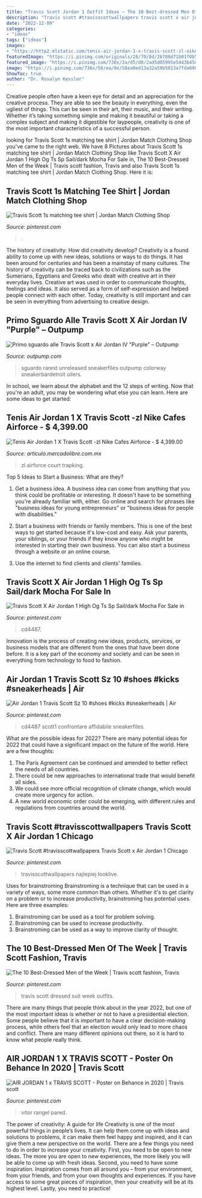 ```yaml
---
title: "Travis Scott Jordan 1 Outfit Ideas ~ The 10 Best-dressed Men Of The Week"
description: "Travis scott #travisscottwallpapers travis scott x air jordan 1 chicago"
date: "2022-12-09"
categories:
- "ideas"
tags: ["ideas"]
images:
- "https://http2.mlstatic.com/tenis-air-jordan-1-x-travis-scott-zl-nike-cafes-airforce-D_NQ_NP_803555-MLM30001059311_042019-F.jpg"
featuredImage: "https://i.pinimg.com/originals/26/70/8d/26708d71b01f0b5bd9eb6434a2e79210.jpg"
featured_image: "https://i.pinimg.com/736x/2a/d5/d0/2ad5d05995e5443b45d5fae32dc7e995.jpg"
image: "https://i.pinimg.com/736x/58/ea/0e/58ea0ed13a32a59b5013a7fda098bb19.jpg"
ShowToc: true
author: "Dr. Rosalyn Kessler"
---
```



Creative people often have a keen eye for detail and an appreciation for the creative process. They are able to see the beauty in everything, even the ugliest of things. This can be seen in their art, their music, and their writing. Whether it’s taking something simple and making it beautiful or taking a complex subject and making it digestible for laypeople, creativity is one of the most important characteristics of a successful person.

	

		
looking for Travis Scott 1s matching tee shirt | Jordan Match Clothing Shop you've came to the right web. We have 8 Pictures about Travis Scott 1s matching tee shirt | Jordan Match Clothing Shop like Travis Scott X Air Jordan 1 High Og Ts Sp Sail/dark Mocha For Sale in, The 10 Best-Dressed Men of the Week | Travis scott fashion, Travis and also Travis Scott 1s matching tee shirt | Jordan Match Clothing Shop. Here it is:
		
    
## Travis Scott 1s Matching Tee Shirt | Jordan Match Clothing Shop

<img loading=lazy src="https://i.pinimg.com/736x/e9/b9/61/e9b9612fdd43c13df03bd5f3e5710922.jpg" onerror="this.onerror=null;this.src='https://tse2.mm.bing.net/th?id=OIP.SOFci7cl8h13pu_8PgFoXAHaHa&amp;pid=15.1';" alt="Travis Scott 1s matching tee shirt | Jordan Match Clothing Shop">

_Source: pinterest.com_

>. 

	

The history of creativity: How did creativity develop?
Creativity is a found ability to come up with new ideas, solutions or ways to do things. It has been around for centuries and has been a mainstay of many cultures. The history of creativity can be traced back to civilizations such as the Sumerians, Egyptians and Greeks who dealt with creative art in their everyday lives. Creative art was used in order to communicate thoughts, feelings and ideas. It also served as a form of self-expression and helped people connect with each other. Today, creativity is still important and can be seen in everything from advertising to creative design.

    
## Primo Sguardo Alle Travis Scott X Air Jordan IV &quot;Purple&quot; – Outpump

<img loading=lazy src="https://www.outpump.com/wp-content/uploads/2018/09/Travis-Scott-Air-Jordan-4-Purple-Friends-Family.jpg" onerror="this.onerror=null;this.src='https://tse3.mm.bing.net/th?id=OIP.9NvD69LJTRvPChvPYJmfKgHaFn&amp;pid=15.1';" alt="Primo sguardo alle Travis Scott x Air Jordan IV &quot;Purple&quot; – Outpump">

_Source: outpump.com_

>sguardo rarest unreleased sneakerfiles outpump colorway sneakerbardetroit oilers. 

	

In school, we learn about the alphabet and the 12 steps of writing. Now that you're an adult, you may be wondering what else you can learn. Here are some ideas to get started: 

    
## Tenis Air Jordan 1 X Travis Scott -zl Nike Cafes Airforce - $ 4,399.00

<img loading=lazy src="https://http2.mlstatic.com/tenis-air-jordan-1-x-travis-scott-zl-nike-cafes-airforce-D_NQ_NP_803555-MLM30001059311_042019-F.jpg" onerror="this.onerror=null;this.src='https://tse2.mm.bing.net/th?id=OIP.ch-qGBD3xbsDB6fVyZTbwgHaHa&amp;pid=15.1';" alt="Tenis Air Jordan 1 X Travis Scott -zl Nike Cafes Airforce - $ 4,399.00">

_Source: articulo.mercadolibre.com.mx_

>zl airforce court trapking. 

	

Top 5 Ideas to Start a Business: What are they?
1. Get a business idea. A business idea can come from anything that you think could be profitable or interesting. It doesn't have to be something you're already familiar with, either. Go online and search for phrases like "business ideas for young entrepreneurs" or "business ideas for people with disabilities."
2. Start a business with friends or family members. This is one of the best ways to get started because it's low-cost and easy. Ask your parents, your siblings, or your friends if they know anyone who might be interested in starting their own business. You can also start a business through a website or an online course.

3. Use the internet to find clients and clients' families.

    
## Travis Scott X Air Jordan 1 High Og Ts Sp Sail/dark Mocha For Sale In

<img loading=lazy src="https://i.pinimg.com/originals/93/91/ab/9391ab678637694df939f6b6e77044c6.jpg" onerror="this.onerror=null;this.src='https://tse1.mm.bing.net/th?id=OIP.5cemWqIt-qmAjIXxRc_V4AHaFj&amp;pid=15.1';" alt="Travis Scott X Air Jordan 1 High Og Ts Sp Sail/dark Mocha For Sale in">

_Source: pinterest.com_

>cd4487. 

	

Innovation is the process of creating new ideas, products, services, or business models that are different from the ones that have been done before. It is a key part of the economy and society and can be seen in everything from technology to food to fashion.

    
## Air Jordan 1 Travis Scott Sz 10 #shoes #kicks #sneakerheads | Air

<img loading=lazy src="https://i.pinimg.com/736x/58/ea/0e/58ea0ed13a32a59b5013a7fda098bb19.jpg" onerror="this.onerror=null;this.src='https://tse3.mm.bing.net/th?id=OIP.mLV8S0BixlRSwEUoGDj90wHaHa&amp;pid=15.1';" alt="Air Jordan 1 Travis Scott Sz 10 #shoes #kicks #sneakerheads | Air">

_Source: pinterest.com_

>cd4487 scott1 confrontare affidabile sneakerfiles. 

	

What are the possible ideas for 2022?
There are many potential ideas for 2022 that could have a significant impact on the future of the world. Here are a few thoughts: 
1. The Paris Agreement can be continued and amended to better reflect the needs of all countries. 
2. There could be new approaches to international trade that would benefit all sides. 
3. We could see more official recognition of climate change, which would create more urgency for action. 
4. A new world economic order could be emerging, with different rules and regulations from countries around the world. 

    
## Travis Scott #travisscottwallpapers Travis Scott X Air Jordan 1 Chicago

<img loading=lazy src="https://i.pinimg.com/originals/26/70/8d/26708d71b01f0b5bd9eb6434a2e79210.jpg" onerror="this.onerror=null;this.src='https://tse3.mm.bing.net/th?id=OIP.KsdKMEqCfy0MvvS8bfs-rwHaLH&amp;pid=15.1';" alt="Travis Scott #travisscottwallpapers Travis Scott x Air Jordan 1 Chicago">

_Source: pinterest.com_

>travisscottwallpapers najlepiej looklive. 

	

Uses for brainstroming
Brainstroming is a technique that can be used in a variety of ways, some more common than others. Whether it's to get clarity on a problem or to increase productivity, brainstroming has potential uses. Here are three examples: 

1) Brainstroming can be used as a tool for problem solving.
2) Brainstroming can be used to increase productivity.
3) Brainstroming can be used as a way to improve clarity of thought.

    
## The 10 Best-Dressed Men Of The Week | Travis Scott Fashion, Travis

<img loading=lazy src="https://i.pinimg.com/736x/2a/d5/d0/2ad5d05995e5443b45d5fae32dc7e995.jpg" onerror="this.onerror=null;this.src='https://tse4.mm.bing.net/th?id=OIP.-FU-oqza6KrUE9GpxRpi3AHaLe&amp;pid=15.1';" alt="The 10 Best-Dressed Men of the Week | Travis scott fashion, Travis">

_Source: pinterest.com_

>travis scott dressed suit week outfits. 

	

There are many things that people think about in the year 2022, but one of the most important ideas is whether or not to have a presidential election. Some people believe that it is important to have a clear decision-making process, while others feel that an election would only lead to more chaos and conflict. There are many different opinions out there, so it is hard to know what people really think.

    
## AIR JORDAN 1 X TRAVIS SCOTT - Poster On Behance In 2020 | Travis Scott

<img loading=lazy src="https://i.pinimg.com/736x/06/ee/f0/06eef03400cb99816b951e3f45e4a5a8.jpg" onerror="this.onerror=null;this.src='https://tse4.mm.bing.net/th?id=OIP.F3v6McOqx8YqNXrkSOXsAAHaJP&amp;pid=15.1';" alt="AIR JORDAN 1 x TRAVIS SCOTT - Poster on Behance in 2020 | Travis scott">

_Source: pinterest.com_

>vitor rangel pared. 

	

The power of creativity: A guide for life
Creativity is one of the most powerful things in people’s lives. It can help them come up with ideas and solutions to problems, it can make them feel happy and inspired, and it can give them a new perspective on the world.
There are a few things you need to do in order to increase your creativity. First, you need to be open to new ideas. The more you are open to new experiences, the more likely you will be able to come up with fresh ideas. Second, you need to have some inspiration. Inspiration comes from all around you – from your environment, from your friends, and from your own thoughts and experiences. If you have access to some great pieces of inspiration, then your creativity will be at its highest level. Lastly, you need to practice!

